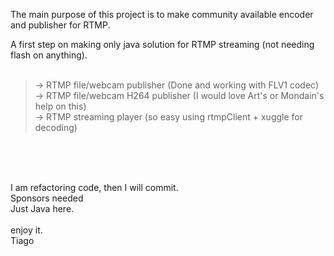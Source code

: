 The main purpose of this project is to make community available encoder and publisher for RTMP.<br />

A first step on making only java solution for RTMP streaming (not needing flash on anything).<br />
<br />
> -> RTMP file/webcam publisher (Done and working with FLV1 codec)<br />
> -> RTMP file/webcam H264 publisher (I would love Art's or Mondain's help on this)<br />
> -> RTMP streaming player (so easy using rtmpClient + xuggle for decoding)<br />
<br />

<br /><br />I am refactoring code, then I will commit.
<br />
Sponsors needed <br />
Just Java here.<br />
<br />
enjoy it.<br />
Tiago
